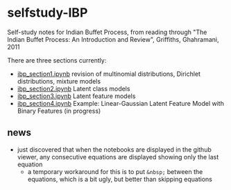 # selfstudy-IBP
Self-study notes for Indian Buffet Process, from reading through "The Indian Buffet Process: An Introduction and Review", Griffiths, Ghahramani, 2011

There are three sections currently:

- [ibp_section1.ipynb](ibp_section1.ipynb) revision of multinomial distributions, Dirichlet distributions, mixture models
- [ibp_section2.ipynb](ibp_section2.ipynb) Latent class models
- [ibp_section3.ipynb](ibp_section3.ipynb) Latent feature models
- [ibp_section4.ipynb](ibp_section4.ipynb) Example: Linear-Gaussian Latent Feature Model with Binary Features (in progress)

## news

- just discovered that when the notebooks are displayed in the github viewer, any consecutive equations are displayed showing only the last equation
  - a temporary workaround for this is to put `&nbsp;` between the equations, which is a bit ugly, but better than skipping equations

